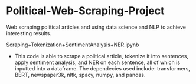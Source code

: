 # Political-Web-Scraping-Project
Web scraping political articles and using data science and NLP to achieve interesting results.

Scraping+Tokenization+SentimentAnalysis+NER.ipynb
- This code is able to scrape a political article, tokenize it into sentences, apply sentiment analysis, and NER on each sentence, all of which is inputted into a dataframe.
The dependecies used include: transformers, BERT, newspaper3k, nltk, spacy, numpy, and pandas.
